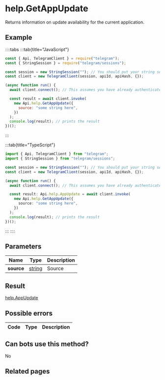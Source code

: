 # help.GetAppUpdate

Returns information on update availability for the current application.

## Example

::::tabs
:::tab{title="JavaScript"}

```js
const { Api, TelegramClient } = require("telegram");
const { StringSession } = require("telegram/sessions");

const session = new StringSession(""); // You should put your string session here
const client = new TelegramClient(session, apiId, apiHash, {});

(async function run() {
  await client.connect(); // This assumes you have already authenticated with .start()

  const result = await client.invoke(
    new Api.help.GetAppUpdate({
      source: "some string here",
    })
  );
  console.log(result); // prints the result
})();
```

:::

:::tab{title="TypeScript"}

```ts
import { Api, TelegramClient } from "telegram";
import { StringSession } from "telegram/sessions";

const session = new StringSession(""); // You should put your string session here
const client = new TelegramClient(session, apiId, apiHash, {});

(async function run() {
  await client.connect(); // This assumes you have already authenticated with .start()

  const result: Api.help.AppUpdate = await client.invoke(
    new Api.help.GetAppUpdate({
      source: "some string here",
    })
  );
  console.log(result); // prints the result
})();
```

:::
::::

## Parameters

|    Name    | Type                                            | Description |
| :--------: | ----------------------------------------------- | ----------- |
| **source** | [string](https://core.telegram.org/type/string) | Source      |

## Result

[help.AppUpdate](https://core.telegram.org/type/help.AppUpdate)

## Possible errors

| Code | Type | Description |
| :--: | ---- | ----------- |

## Can bots use this method?

No

## Related pages
